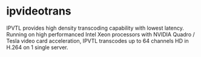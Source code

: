 # ipvideotrans
IPVTL provides high density transcoding capability with lowest latency. Running on high performanced Intel Xeon processors with NVIDIA Quadro / Tesla video card acceleration, IPVTL transcodes up to 64 channels HD in H.264 on 1 single server.
